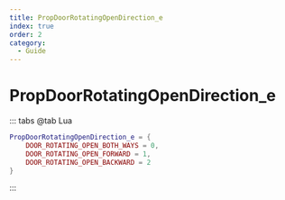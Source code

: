 ```yaml
---
title: PropDoorRotatingOpenDirection_e
index: true
order: 2
category:
  - Guide
---
```


# PropDoorRotatingOpenDirection_e
::: tabs
@tab Lua
```lua
PropDoorRotatingOpenDirection_e = {
    DOOR_ROTATING_OPEN_BOTH_WAYS = 0,
    DOOR_ROTATING_OPEN_FORWARD = 1,
    DOOR_ROTATING_OPEN_BACKWARD = 2
}
```
:::